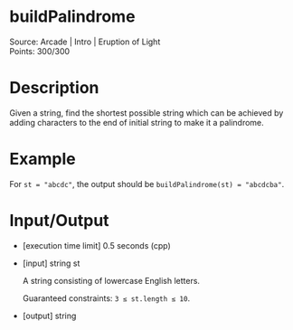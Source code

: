 # buildPalindrome
Source: Arcade | Intro | Eruption of Light <br>
Points: 300/300

# Description

Given a string, find the shortest possible string which can be achieved by adding characters to the end of initial string to make it a palindrome.

# Example

For `st = "abcdc"`, the output should be
`buildPalindrome(st) = "abcdcba"`.

# Input/Output

* [execution time limit] 0.5 seconds (cpp)

* [input] string st

  A string consisting of lowercase English letters.

  Guaranteed constraints:
  `3 ≤ st.length ≤ 10`.

* [output] string
